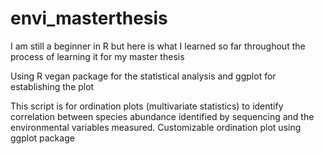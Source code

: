 # envi_masterthesis
I am still a beginner in R but here is what I learned so far throughout the process of learning it for my master thesis

Using R vegan package for the statistical analysis and
ggplot for establishing the plot

This script is for ordination plots (multivariate statistics) to identify correlation between
species abundance identified by sequencing and the environmental variables measured. Customizable ordination plot using
ggplot package
